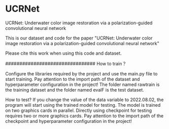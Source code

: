 # UCRNet
UCRNet: Underwater color image restoration via a polarization-guided convolutional neural network

This is our dataset and code for the paper "UCRNet: Underwater color image restoration via a polarization-guided convolutional neural network"


Please cite this work when using this code and dataset.


################################
How to train？

Configure the libraries required by the project and use the main.py file to start training.
Pay attention to the import path of the dataset and hyperparameter configuration in the project!
The folder named rawtrain is the training dataset and the folder named evalF is the test dataset.

How to test?
If you change the value of the data variable to 2022.08.02, the program will start using the trained model for testing.
The model is trained on two graphics cards in parallel. Directly using checkpoint for testing requires two or more graphics cards.
Pay attention to the import path of the checkpoint and hyperparameter configuration in the project!
